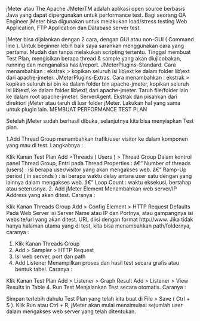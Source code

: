 jMeter atau The Apache JMeterTM adalah aplikasi open source berbasis Java yang dapat dipergunakan untuk performance test. Bagi seorang QA Engineer jMeter bisa digunakan untuk melakukan load/stress testing Web Application, FTP Application dan Database server test.

jMeter bisa dijalankan dengan 2 cara, dengan GUI atau non-GUI ( Command line ). Untuk beginner lebih baik saya sarankan menggunakan cara yang pertama. Mudah dan tanpa melakukan scripting tertentu. Tinggal membuat Test Plan, mengisikan berapa thread & sample yang akan diujicobakan, running dan menganalisa hasil/report.
JMeterPlugins-Standard. Cara menambahkan : ekstrak > kopikan seluruh isi lib\ext ke dalam folder lib\ext dari apache-jmeter.
JMeterPlugins-Extras. Cara menambahkan : ekstrak >  kopikan seluruh isi bin ke dalam folder bin apache-jmeter, kopikan seluruh isi lib\ext\ ke dalam folder lib\ext\ dari apache-jmeter. Taruh file/folder lain ke dalam root apache-jmeter.
ServerAgent. Ekstrak dan pisahkan dari direktori jMeter atau taruh di luar folder jMeter.
Lakukan hal yang sama untuk plugin lain.
MEMBUAT PERFORMANCE TEST PLAN

Setelah jMeter sudah berhasil dibuka, selanjutnya kita bisa menyiapkan Test plan.

1.Add Thread Group
menambahkan trafik/user visitor ke dalam komponen yang mau di test. Langkahnya :

Klik Kanan Test Plan
Add >Threads ( Users ) > Thread Group
Dalam kontrol panel Thread Group, Entri pada Thread Properties :
â€“ Number of threads (users) : isi berapa user/visitor yang akan mengakses web.
â€“ Ramp-Up period ( in seconds ) : isi berapa waktu delay antara user satu dengan yang lainnya dalam mengakses web.
â€“ Loop Count : waktu eksekusi, bertahap atau seterusnya.
2. Add jMeter Element
Menambahkan web server/IP Address yang akan ditest. Caranya :

Klik Kanan Threads Group
Add > Config Element > HTTP Request Defaults
Pada Web Server isi Server Name atau IP dan Portnya, atau gampangnya isi website/url yang akan ditest. URL diisi dengan format http://www.
Jika tidak hanya halaman utama yang di test, kita bisa menambahkan path/foldernya, caranya :
1. Klik Kanan Threads Group
2. Add > Sampler > HTTP Request
3. Isi web server, port dan path
3. Add Listener
Menampilkan proses dan hasil test secara grafis atau bentuk tabel. Caranya :

Klik Kanan Test Plan
Add > Listener > Graph Result
Add > Listener > View Results in Table
4. Run Test
Menjalankan Test secara otomatis. Caranya :

Simpan terlebih dahulu Test Plan yang telah kita buat di File > Save ( Ctrl + S ).
Klik Run atau Ctrl + R, jMeter akan mulai mensimulasi sejumlah user dalam mengakses web server yang telah ditentukan.